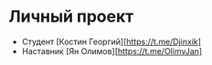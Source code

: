 # Личный проект

* Студент [Костин Георгий][https://t.me/Djinxik]
* Наставник [Ян Олимов][https://t.me/OlimvJan]
